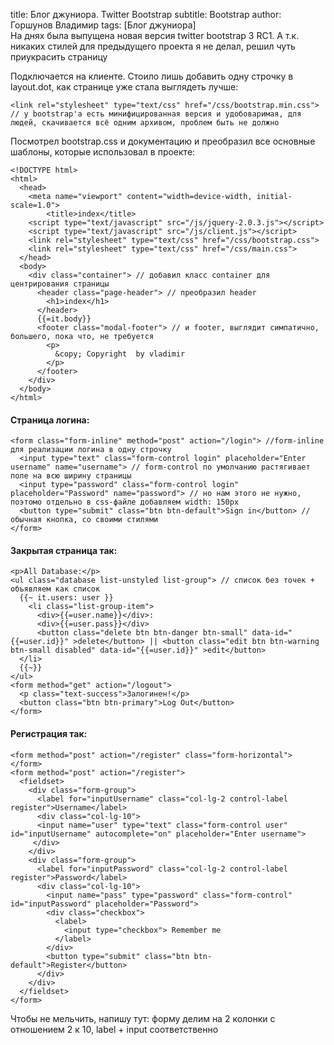 title: Блог джуниора. Twitter Bootstrap subtitle: Bootstrap author: Горшунов Владимир tags: [Блог джуниора] <br>
На днях была выпущена новая версия twitter bootstrap 3 RC1. 
А т.к. никаких стилей для предыдущего проекта я не делал, решил чуть приукрасить страницу<!-- more -->

Подключается на клиенте. Стоило лишь добавить одну строчку в layout.dot, как странице уже стала выглядеть лучше:

    <link rel="stylesheet" type="text/css" href="/css/bootstrap.min.css">
    // у bootstrap'а есть минифицированная версия и удобоваримая, для людей, скачивается всё одним архивом, проблем быть не должно

Посмотрел bootstrap.css и документацию и преобразил все основные шаблоны, которые использовал в проекте:

    <!DOCTYPE html>
    <html>
      <head>
        <meta name="viewport" content="width=device-width, initial-scale=1.0">
            <title>index</title>
        <script type="text/javascript" src="/js/jquery-2.0.3.js"></script>
        <script type="text/javascript" src="/js/client.js"></script>
        <link rel="stylesheet" type="text/css" href="/css/bootstrap.css">
        <link rel="stylesheet" type="text/css" href="/css/main.css">
      </head>
      <body>
        <div class="container"> // добавил класс container для центрирования страницы
          <header class="page-header"> // преобразил header
            <h1>index</h1>
          </header>
          {{=it.body}}
          <footer class="modal-footer"> // и footer, выглядит симпатично, большего, пока что, не требуется
            <p>
              &copy; Copyright  by vladimir
            </p>
          </footer>
        </div>
      </body>
    </html>

#### Cтраница логина:

    <form class="form-inline" method="post" action="/login"> //form-inline для реализации логина в одну строчку
      <input type="text" class="form-control login" placeholder="Enter username" name="username"> // form-control по умолчанию растягивает поле на всю ширину страницы
      <input type="password" class="form-control login" placeholder="Password" name="password"> // но нам этого не нужно, поэтомо отдельно в css-файле добавляем width: 150px
      <button type="submit" class="btn btn-default">Sign in</button> //обычная кнопка, со своими стилями
    </form>

#### Закрытая страница так:

    <p>All Database:</p>
    <ul class="database list-unstyled list-group"> // список без точек + объявляем как список
      {{~ it.users: user }}
        <li class="list-group-item">
          <div>{{=user.name}}</div>: 
          <div>{{=user.pass}}</div>
          <button class="delete btn btn-danger btn-small" data-id="{{=user.id}}" >delete</button> || <button class="edit btn btn-warning btn-small disabled" data-id="{{=user.id}}" >edit</button>
      </li>
      {{~}}
    </ul>
    <form method="get" action="/logout">
      <p class="text-success">Залогинен!</p>
      <button class="btn btn-primary">Log Out</button>
    </form>

#### Регистрация так:

    <form method="post" action="/register" class="form-horizontal">  
    </form>
    <form method="post" action="/register">
      <fieldset>
        <div class="form-group">
          <label for="inputUsername" class="col-lg-2 control-label register">Username</label>
          <div class="col-lg-10">
          <input name="user" type="text" class="form-control user" id="inputUsername" autocomplete="on" placeholder="Enter username">
         </div>
        </div>
        <div class="form-group">
          <label for="inputPassword" class="col-lg-2 control-label register">Password</label>
          <div class="col-lg-10">
            <input name="pass" type="password" class="form-control" id="inputPassword" placeholder="Password">
            <div class="checkbox">
              <label>
                <input type="checkbox"> Remember me
              </label>
            </div>
            <button type="submit" class="btn btn-default">Register</button>
          </div>
        </div>
      </fieldset>
    </form>
Чтобы не мельчить, напишу тут:
форму делим на 2 колонки с отношением 2 к 10, label + input соответственно

